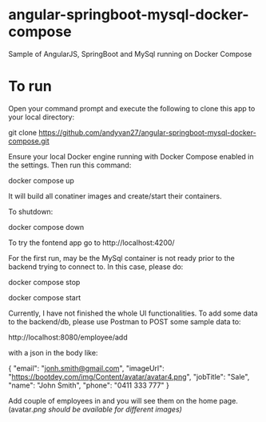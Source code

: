 # angular-springboot-mysql-docker-compose
 Sample of AngularJS, SpringBoot and MySql running on Docker Compose
 
 # To run
 
 Open your command prompt and execute the following to clone this app to your local directory:
 
 git clone https://github.com/andyvan27/angular-springboot-mysql-docker-compose.git
 
 Ensure your local Docker engine running with Docker Compose enabled in the settings. Then run this command:
 
 docker compose up
 
 It will build all conatiner images and create/start their containers.
 
 To shutdown:
 
 docker compose down
 
 To try the fontend app go to http://localhost:4200/
 
 For the first run, may be the MySql container is not ready prior to the backend trying to connect to. In this case, please do:
 
 docker compose stop
 
 docker compose start
 
 Currently, I have not finished the whole UI functionalities. To add some data to the backend/db, please use Postman to POST some sample data to:
 
 http://localhost:8080/employee/add
 
 with a json in the body like:
 
 {
  "email": "jonh.smith@gmail.com",
  "imageUrl": "https://bootdey.com/img/Content/avatar/avatar4.png",
  "jobTitle": "Sale",
  "name": "John Smith",
  "phone": "0411 333 777"
 }
 
Add couple of employees in and you will see them on the home page. (avatar<i>.png should be available for different images)
